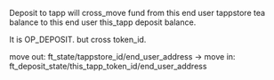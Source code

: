 Deposit to tapp will cross_move fund from this end user tappstore tea balance to this end user this_tapp deposit balance.

It is OP_DEPOSIT. but cross token_id.

move out: ft_state/tappstore_id/end_user_address 
->
move in: ft_deposit_state/this_tapp_token_id/end_user_address
